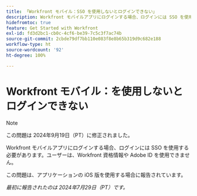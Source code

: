 ```yaml
---
title: 「Workfront モバイル：SSO を使用しないとログインできない」
description: Workfront モバイルアプリにログインする場合、ログインには SSO を使用する必要があります。ユーザーは、Workfront 資格情報や Adobe ID を使用できません。
hidefromtoc: true
feature: Get Started with Workfront
exl-id: fd3d2bc1-cb0c-4cf6-be39-7c5c3f7ac74b
source-git-commit: 2cbde79df7bb110e083f8e8b65b319d9c682e188
workflow-type: ht
source-wordcount: '92'
ht-degree: 100%

---
```


# Workfront モバイル：を使用しないとログインできない

>[!NOTE]
>
>この問題は 2024年9月19日（PT）に修正されました。

Workfront モバイルアプリにログインする場合、ログインには SSO を使用する必要があります。ユーザーは、Workfront 資格情報や Adobe ID を使用できません。

この問題は、アプリケーションの iOS 版を使用する場合に報告されています。

_最初に報告されたのは 2024年7月29日（PT）です。_
